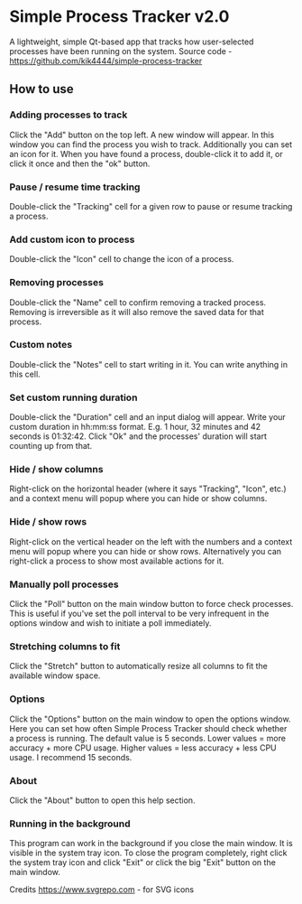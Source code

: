 # Simple Process Tracker v2.0

A lightweight, simple Qt-based app that tracks how user-selected processes have been running on the system.
Source code - https://github.com/kik4444/simple-process-tracker

## How to use

### Adding processes to track
Click the "Add" button on the top left. A new window will appear. In this window you can find the process you wish to track. Additionally you can set an icon for it. When you have found a process, double-click it to add it, or click it once and then the "ok" button.

### Pause / resume time tracking
Double-click the "Tracking" cell for a given row to pause or resume tracking a process.

### Add custom icon to process
Double-click the "Icon" cell to change the icon of a process.

### Removing processes
Double-click the "Name" cell to confirm removing a tracked process. Removing is irreversible as it will also remove the saved data for that process.

### Custom notes
Double-click the "Notes" cell to start writing in it. You can write anything in this cell.

### Set custom running duration
Double-click the "Duration" cell and an input dialog will appear. Write your custom duration in hh:mm:ss format. E.g. 1 hour, 32 minutes and 42 seconds is 01:32:42. Click "Ok" and the processes' duration will start counting up from that.

### Hide / show columns
Right-click on the horizontal header (where it says "Tracking", "Icon", etc.) and a context menu will popup where you can hide or show columns.

### Hide / show rows
Right-click on the vertical header on the left with the numbers and a context menu will popup where you can hide or show rows. Alternatively you can right-click a process to show most available actions for it.

### Manually poll processes
Click the "Poll" button on the main window button to force check processes. This is useful if you've set the poll interval to be very infrequent in the options window and wish to initiate a poll immediately.

### Stretching columns to fit
Click the "Stretch" button to automatically resize all columns to fit the available window space.

### Options
Click the "Options" button on the main window to open the options window. Here you can set how often Simple Process Tracker should check whether a process is running. The default value is 5 seconds. Lower values = more accuracy + more CPU usage. Higher values = less accuracy + less CPU usage. I recommend 15 seconds.

### About
Click the "About" button to open this help section.

### Running in the background
This program can work in the background if you close the main window. It is visible in the system tray icon. To close the program completely, right click the system tray icon and click "Exit" or click the big "Exit" button on the main window.

Credits
https://www.svgrepo.com - for SVG icons